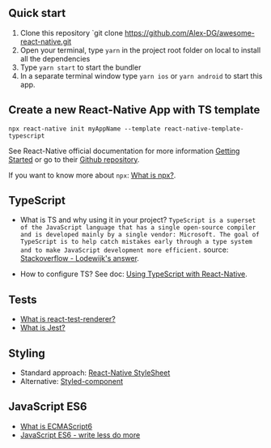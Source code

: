 ## Quick start

1. Clone this repository `git clone https://github.com/Alex-DG/awesome-react-native.git
2. Open your terminal, type `yarn` in the project root folder on local to install all the dependencies
3. Type `yarn start` to start the bundler
4. In a separate terminal window type `yarn ios` or `yarn android` to start this app.

## Create a new React-Native App with TS template

`npx react-native init myAppName --template react-native-template-typescript`

See React-Native official documentation for more information [Getting Started](https://facebook.github.io/react-native/docs/getting-started.html) or go to their [Github repository](https://github.com/facebook/react-native).

If you want to know more about `npx`: [What is npx?](https://dev.to/matheusgomes062/what-is-npx-2oj9).

## TypeScript

- What is TS and why using it in your project?
  `TypeScript is a superset of the JavaScript language that has a single open-source compiler and is developed mainly by a single vendor: Microsoft. The goal of TypeScript is to help catch mistakes early through a type system and to make JavaScript development more efficient.`
  source: [Stackoverflow - Lodewijk's answer](https://stackoverflow.com/a/35048303/6521).

- How to configure TS?
  See doc: [Using TypeScript with React-Native](https://facebook.github.io/react-native/blog/2018/05/07/using-typescript-with-react-native.html).

## Tests

- [What is react-test-renderer?](https://reactjs.org/docs/test-renderer.html)
- [What is Jest?](https://jestjs.io/en/)

## Styling

- Standard approach: [React-Native StyleSheet](https://facebook.github.io/react-native/docs/style)
- Alternative: [Styled-component](https://styled-components.com/)

## JavaScript ES6

- [What is ECMAScript6](https://www.w3schools.com/Js/js_es6.asp)
- [JavaScript ES6 - write less do more](https://www.freecodecamp.org/news/write-less-do-more-with-javascript-es6-5fd4a8e50ee2/)
